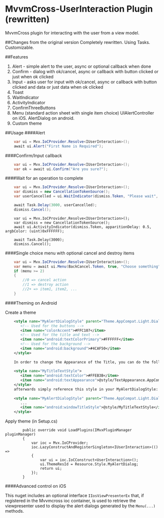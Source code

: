 MvvmCross-UserInteraction Plugin (rewritten)
============================================

MvvmCross plugin for interacting with the user from a view model.

##Changes from the original version
Completely rewritten. Using Tasks. Customizable.

##Features
1. Alert - simple alert to the user, async or optional callback when done
2. Confirm - dialog with ok/cancel, async or callback with button clicked or just when ok clicked
3. Input - asks user for input with ok/cancel, async or callback with button clicked and data or just data when ok clicked
4. Toast
5. WaitIndicator
6. ActivityIndicator
7. ConfirmThreeButtons
8. Menu (standard action sheet with single item choice) UIAlertController on iOS. AlertDialog on android.
9. Custom theme

##Usage
####Alert
```csharp
	var ui = Mvx.IoCProvider.Resolve<IUserInteraction>();
	await ui.Alert("First Name is Required");
```

####Confirm/Input callback
```csharp
	var ui = Mvx.IoCProvider.Resolve<IUserInteraction>();
	var ok = await ui.Confirm("Are you sure?");
```

####Wait for an operation to complete
```csharp
	var ui = Mvx.IoCProvider.Resolve<IUserInteraction>();
    var dismiss = new CancellationTokenSource();
    var userCancelled = ui.WaitIndicator(dismiss.Token, "Please wait", "Loggin in");

    await Task.Delay(3000, userCancelled);
    dismiss.Cancel();
```

```
	var ui = Mvx.IoCProvider.Resolve<IUserInteraction>();
    var dismiss = new CancellationTokenSource();
	await ui.ActivityIndicator(dismiss.Token, apparitionDelay: 0.5, argbColor: (uint)0xFFFFFF);

    await Task.Delay(3000);
    dismiss.Cancel();
```

####Single choice menu with optional cancel and destroy items
```csharp
	var ui = Mvx.IoCProvider.Resolve<IUserInteraction>();
    var menu = await ui.Menu(BackCancel.Token, true, "Choose something", "Cancel", null, "item1", "item2"); //You can add as many items as your want
    if (menu >= 2)
	{
		//0 => cancel action
		//1 => destroy action
		//2+ => item1, item2, ...
	}
```

####Theming on Android

Create a theme

```xml
    <style name="MyAlertDialogStyle" parent="Theme.AppCompat.Light.Dialog.Alert">
       <!-- Used for the buttons -->
       <item name="colorAccent">#FFC107</item>
       <!-- Used for the title and text -->
       <item name="android:textColorPrimary">#FFFFFF</item>
       <!-- Used for the background -->
       <item name="android:background">#4CAF50</item>
    </style>
    
    In order to change the Appearance of the Title, you can do the following. First add a new style:
    
    <style name="MyTitleTextStyle">
       <item name="android:textColor">#FFEB3B</item>
       <item name="android:textAppearance">@style/TextAppearance.AppCompat.Title</item>
    </style>
    afterwards simply reference this style in your MyAlertDialogStyle:
    
    <style name="MyAlertDialogStyle" parent="Theme.AppCompat.Light.Dialog.Alert">
       ...
       <item name="android:windowTitleStyle">@style/MyTitleTextStyle</item>
    </style>    
```

Apply theme (in Setup.cs)

```
        public override void LoadPlugins(IMvxPluginManager pluginManager)
        {
            var ioc = Mvx.IoCProvider;
            ioc.LazyConstructAndRegisterSingleton<IUserInteraction>(() =>
            {
                var ui = ioc.IoCConstruct<UserInteraction>();
                ui.ThemeResId = Resource.Style.MyAlertDialog;
                return ui;
            });
        }
```

####Advanced control on iOS

This nuget includes an optional interface `IIosViewPresenterEx` that, if registered in the Mvvmcross ioc container, is used to retrieve the viewpresenter used to display the alert dialogs generated by the `Menu(...)` methods.
